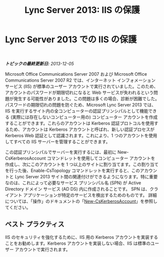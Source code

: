 ﻿---
title: 'Lync Server 2013: IIS の保護'
TOCTitle: Lync Server 2013 での IIS の保護
ms:assetid: a67171a6-6703-4e09-abb3-35d335bb674e
ms:mtpsurl: https://technet.microsoft.com/ja-jp/library/Dn518332(v=OCS.15)
ms:contentKeyID: 60498594
ms.date: 05/19/2016
mtps_version: v=OCS.15
ms.translationtype: HT
---

# Lync Server 2013 での IIS の保護

 

_**トピックの最終更新日:** 2013-12-05_

Microsoft Office Communications Server 2007 および Microsoft Office Communications Server 2007 R2 では、インターネット インフォメーション サービス (IIS) が標準のユーザー アカウントで実行されていました。このため、アカウントのパスワードが期限切れになると Web サービスが失われるという問題が発生する可能性がありました。この問題は多くの場合、診断が困難でした。パスワードの期限切れの問題を防ぐため、Microsoft Lync Server 2013 では、IIS を実行するサイト内の全コンピューターの認証プリンシパルとして機能できる (実際には存在しないコンピューター用の) コンピューター アカウントを作成することができます。これらのアカウントは Kerberos 認証プロトコルを使用するため、アカウントは Kerberos アカウントと呼ばれ、新しい認証プロセスが Kerberos Web 認証として認識されます。これにより、1 つのアカウントを使用してすべての IIS サーバーを管理することができます。

この認証プリンシパルでサーバーを実行するには、最初に New-CsKerberosAccount コマンドレットを使用してコンピューター アカウントを作成し、次にこのアカウントを 1 つ以上のサイトに割り当てます。この割り当てを行った後、Enable-CsTopology コマンドレットを実行すると、このアカウントと Lync Server 2013 サイト間の関連付けができるようになります。特に重要なのは、これによって必要なサービス プリンシパル名 (SPN) が Active Directory ドメイン サービス (AD DS) 内に作成されることです。 SPN は、クライアント アプリケーションが特定のサービスを検出するためのものです。 詳細については、「操作」のドキュメントの「[New-CsKerberosAccount](https://docs.microsoft.com/en-us/powershell/module/skype/New-CsKerberosAccount)」を参照してください。

## ベスト プラクティス

IIS のセキュリティを強化するために、IIS 用の Kerberos アカウントを実装することをお勧めします。Kerberos アカウントを実装しない場合、IIS は標準のユーザー アカウントで実行されます。

